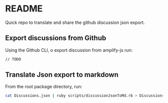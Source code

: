 # README

Quick repo to translate and share the github discussion json export.

## Export discussions from Github

Using the Github CLI, o export discussion from amplify-js run:
```sh
// TODO
```

## Translate Json export to markdown

From the root package directory, run:

```sh
cat Discussions.json | ruby scripts/discussionJsonToMd.rb > Discussions.md
```
